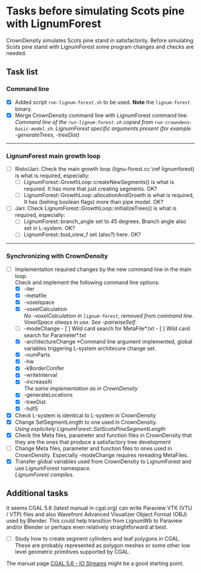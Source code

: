 # Tasks before simulating Scots pine with LignumForest

CrownDensity simulates Scots pine stand in satisfactorily. 
Before simulating Scots pine stand with LignumForest
some program changes and checks are needed.

## Task list
### Command line
- [x] Added script `run-lignum-forest.sh` to be used. **Note** the `lignum-forest` binary.
- [x] Merge CrownDensity command line with LignumForest command line.<br>
      *Command line of the `run-lignum-forest.sh` copied from `run-crowndens-basic-model.sh`.
	  LignumForest specific arguments present (for example -generateTrees, -treeDist)*

---
### LignumForest main growth loop 
- [ ] Risto/Jari: Check the main growth loop (lignu-forest.cc \ref lignumforest) is what is required, especially:<br>
  - [ ] LignumForest::GrowthLoop::createNewSegments() is what is required. It has more that just creating segments. OK?
  - [ ] LignumForest::GrowthLoop::allocationAndGrowth is what is required, It has (behing boolean flags) more than pipe model. OK?
- [ ] Jari: Check LignumForest::GrowthLoop::initializeTrees() is what is required, especially:<br>
   - [ ] LignumForest::branch_angle set to 45 degrees. Branch angle also set in L-system. OK?
   - [ ] LignumForest::bud_view_f set (also?) here. OK?
---
### Synchronizing with CrownDensity 
- [ ] Implementation required changes by the new command line in the main loop.<br>
	  Check and implement the following command line options: 
  - [x] -iter
  - [x] -metafile
  - [x] -voxelspace
  - [x] -voxelCalculation <br>
       *No -voxelCalculation in `lignum-forest`, removed from command line. VoxelSpace always in use. See -pairwiseSelf*. 
  - [ ] -modeChange
	    - [ ] Wild card search for MetaFile*.txt
		- [ ] Wild card search for Parameter*.txt
  - [x] -architectureChange 
       *Command line argument implemented, global variables triggering L-system architecure change set. 
  - [x] -numParts
  - [x] -hw 
  - [x] -kBorderConifer
  - [x] -writeInterval
  - [x] -increaseXi <br>
       *The same implementation as in CrownDensity*
  - [x] -generateLocations
  - [x] -treeDist 
  - [x] -hdf5
- [x] Check L-system is identical to L-system in CrownDensity
- [x] Change SetSegmentLength to one used in CrownDensity.<br>
      *Using explicitely LignumForest::SetScotsPineSegmentLength*
- [x] Check the Meta files, parameter and function files in CrownDensity
      that they are the ones that produce a satisfactory tree development
- [ ] Change Meta files, parameter and function files to ones 
      used in CrownDensity. Especially -modeChange requires rereading MetaFiles.
- [x] Transfer global variables used from CrownDensity to LignumForest
      and use LignumForest namespace. <br>
	  *LignumForest compiles*. 
## Additional tasks

It seems CGAL 5.6 (latest manual in cgal.org) can write 
Paraview VTK (VTU / VTP) files and also Wavefront Advanced Visualizer 
Object Format (OBJ) used by Blender. This could help transition from 
LignumWb to Paraview and/or Blender or perhaps even relatively 
straightforward at best.

- [ ] Study how to create segment cylinders and leaf polygons in CGAL.
      These are probably represented as polygon meshes or some other 
	  low level geometric primitives supported by CGAL.

The manual page [CGAL 5.6 - IO Streams]( https://doc.cgal.org/latest/Stream_support/index.html)
might be a good starting point.
